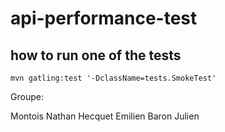 # api-performance-test

## how to run one of the tests
```shell
mvn gatling:test '-DclassName=tests.SmokeTest'
```

Groupe:

Montois Nathan
Hecquet Emilien
Baron Julien